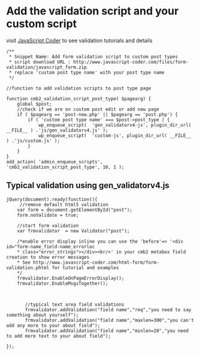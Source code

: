# Add the validation script and your custom script
visit [JavaScript Coder](http://www.javascript-coder.com/html-form/javascript-form-validation.phtml) to see validation tutorials and details


	/** 
	 * Snippet Name: Add form validation script to custom post types
	 * script download URL : http://www.javascript-coder.com/files/form-validation/javascript_form.zip
	 * replace 'custom post type name' with your post type name
	 */  

	//function to add validation scripts to post type page

	function cmb2_validation_script_post_type( $pagearg) {  
		global $post;  
		//check if we are on custom post edit or add new page
		if ( $pagearg == 'post-new.php' || $pagearg == 'post.php') {  
			if ( 'custom post type name' === $post->post_type ) {       
				wp_enqueue_script(  'gen_validatorv4-js', plugin_dir_url( __FILE__ ) .'js/gen_validatorv4.js' ); 
				wp_enqueue_script(  'custom-js', plugin_dir_url( __FILE__ ) .'js/custom.js' ); 
			}  
		}  
	}  
	add_action( 'admin_enqueue_scripts', 'cmb2_validation_script_post_type', 10, 1 ); 

## Typical validation using gen_validatorv4.js
	jQuery(document).ready(function(){
		 //remove default html5 validation
		var form = document.getElementById("post");
		form.noValidate = true;

		//start form validation
		var frmvalidator  = new Validator("post");

		/*enable error display inline you can use the 'before'=> '<div id="form-name_field-name_errorloc     
		* class="error_strings"></div><br/>' in your cmb2 metabox field creation to show error messages 
		* See http://www.javascript-coder.com/html-form/form-validation.phtml for tutorial and examples
		*/
		frmvalidator.EnableOnPageErrorDisplay();
		frmvalidator.EnableMsgsTogether();

	   
		
		   //typical text area field validations 
		   frmvalidator.addValidation("field name","req","you need to say something about yourself");
		   frmvalidator.addValidation("field name","maxlen=300","you can't add any more to your about field");
		   frmvalidator.addValidation("field name","minlen=20","you need to add more text to your about field");

	});
